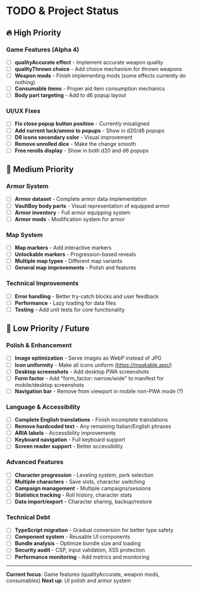 # TODO & Project Status

## 🔥 High Priority

### Game Features (Alpha 4)
- [ ] **qualityAccurate effect** - Implement accurate weapon quality
- [ ] **qualityThrown choice** - Add choice mechanism for thrown weapons
- [ ] **Weapon mods** - Finish implementing mods (some effects currently do nothing) 
- [ ] **Consumable items** - Proper aid item consumption mechanics
- [ ] **Body part targeting** - Add to d6 popup layout

### UI/UX Fixes
- [ ] **Fix close popup button position** - Currently misaligned
- [ ] **Add current luck/ammo to popups** - Show in d20/d6 popups
- [ ] **D6 icons secondary color** - Visual improvement
- [ ] **Remove unrolled dice** - Make the change smooth
- [ ] **Free rerolls display** - Show in both d20 and d6 popups

## 🎯 Medium Priority

### Armor System
- [ ] **Armor dataset** - Complete armor data implementation
- [ ] **VaultBoy body parts** - Visual representation of equipped armor
- [ ] **Armor inventory** - Full armor equipping system
- [ ] **Armor mods** - Modification system for armor

### Map System
- [ ] **Map markers** - Add interactive markers
- [ ] **Unlockable markers** - Progression-based reveals
- [ ] **Multiple map types** - Different map variants
- [ ] **General map improvements** - Polish and features

### Technical Improvements
- [ ] **Error handling** - Better try-catch blocks and user feedback
- [ ] **Performance** - Lazy loading for data files
- [ ] **Testing** - Add unit tests for core functionality

## 🔮 Low Priority / Future

### Polish & Enhancement
- [ ] **Image optimization** - Serve images as WebP instead of JPG
- [ ] **Icon uniformity** - Make all icons uniform (https://maskable.app/)
- [ ] **Desktop screenshots** - Add desktop PWA screenshots
- [ ] **Form factor** - Add "form_factor: narrow/wide" to manifest for mobile/desktop screenshots
- [ ] **Navigation bar** - Remove from viewport in mobile non-PWA mode (?)

### Language & Accessibility
- [ ] **Complete English translations** - Finish incomplete translations
- [ ] **Remove hardcoded text** - Any remaining Italian/English phrases
- [ ] **ARIA labels** - Accessibility improvements
- [ ] **Keyboard navigation** - Full keyboard support
- [ ] **Screen reader support** - Better accessibility

### Advanced Features
- [ ] **Character progression** - Leveling system, perk selection
- [ ] **Multiple characters** - Save slots, character switching
- [ ] **Campaign management** - Multiple campaigns/sessions
- [ ] **Statistics tracking** - Roll history, character stats
- [ ] **Data import/export** - Character sharing, backup/restore

### Technical Debt
- [ ] **TypeScript migration** - Gradual conversion for better type safety
- [ ] **Component system** - Reusable UI components
- [ ] **Bundle analysis** - Optimize bundle size and loading
- [ ] **Security audit** - CSP, input validation, XSS protection
- [ ] **Performance monitoring** - Add metrics and monitoring

---

**Current focus**: Game features (qualityAccurate, weapon mods, consumables)
**Next up**: UI polish and armor system